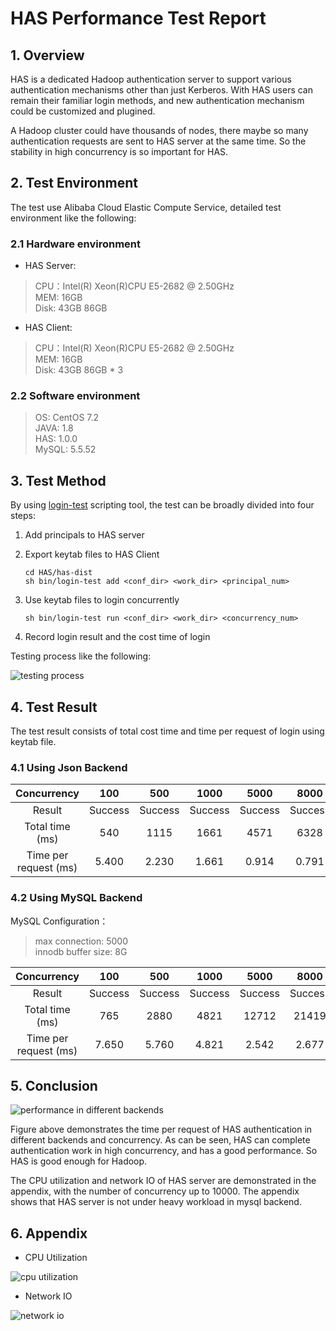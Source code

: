 <!--
  Licensed to the Apache Software Foundation (ASF) under one
  or more contributor license agreements.  See the NOTICE file
  distributed with this work for additional information
  regarding copyright ownership.  The ASF licenses this file
  to you under the Apache License, Version 2.0 (the
  "License"); you may not use this file except in compliance
  with the License.  You may obtain a copy of the License at

  http://www.apache.org/licenses/LICENSE-2.0

  Unless required by applicable law or agreed to in writing,
  software distributed under the License is distributed on an
  "AS IS" BASIS, WITHOUT WARRANTIES OR CONDITIONS OF ANY
  KIND, either express or implied.  See the License for the
  specific language governing permissions and limitations
  under the License.
-->

# HAS Performance Test Report

## 1. Overview

HAS is a dedicated Hadoop authentication server to support various authentication mechanisms other than just Kerberos. With HAS users can remain their familiar login methods, and new authentication mechanism could be customized and plugined.  

A Hadoop cluster could have thousands of nodes, there maybe so many authentication  requests are sent to HAS server at the same time. So the stability in high concurrency is so important for HAS.

## 2. Test Environment

The test use Alibaba Cloud Elastic Compute Service, detailed test environment like the following: 

### 2.1 Hardware environment

* HAS Server:

> CPU：Intel(R) Xeon(R)CPU E5-2682 @ 2.50GHz    
> MEM: 16GB    
> Disk: 43GB 86GB    

* HAS Client:

> CPU：Intel(R) Xeon(R)CPU E5-2682 @ 2.50GHz    
> MEM: 16GB    
> Disk: 43GB 86GB * 3

### 2.2 Software environment

> OS: CentOS 7.2    
> JAVA: 1.8    
> HAS: 1.0.0    
> MySQL: 5.5.52  

## 3. Test Method

By using [login-test](../../kerby-dist/has-dist/bin/login-test.sh) scripting tool, the test can be broadly divided into four steps:

1. Add principals to HAS server
2. Export keytab files to HAS Client  
    
    ```shell
    cd HAS/has-dist         
    sh bin/login-test add <conf_dir> <work_dir> <principal_num>
    ```

3. Use keytab files to login concurrently

    ```shell                        
    sh bin/login-test run <conf_dir> <work_dir> <concurrency_num>
    ```

4. Record login result and the cost time of login

Testing process like the following:

![testing process](https://user-images.githubusercontent.com/9171954/27905170-b7637602-6271-11e7-8fc9-27d494f9b1ee.jpg)

## 4. Test Result

The test result consists of total cost time and time per request of login using keytab file.

### 4.1 Using Json Backend

| Concurrency | 100 | 500 | 1000 | 5000 | 8000 | 10000 |
| :---: | :---: | :---: | :---: | :---: | :---: | :---: |
| Result | Success | Success  | Success  | Success | Success | Success |
| Total time (ms) | 540 | 1115 | 1661  | 4571 | 6328 | 7208 |
| Time per request (ms)| 5.400 | 2.230 | 1.661 | 0.914 | 0.791 | 0.721 |

### 4.2 Using MySQL Backend

MySQL Configuration：
> max connection: 5000              
> innodb buffer size: 8G

| Concurrency | 100 | 500 | 1000 | 5000 | 8000 | 10000 |
| :---: | :---: | :---: | :---: | :---: | :---: | :---: |
| Result | Success | Success  | Success  | Success | Success | Success |
| Total time (ms) | 765 | 2880  | 4821  | 12712 | 21419 | 22968 |
| Time per request (ms)| 7.650 | 5.760  | 4.821  | 2.542 | 2.677 | 2.297 |

## 5. Conclusion

![performance in different backends](https://user-images.githubusercontent.com/9171954/27905152-a9bc2a44-6271-11e7-8ddc-16222ee7d3c4.png)

Figure above demonstrates the time per request of HAS authentication in different backends and concurrency. As can be seen, HAS can complete authentication work in high concurrency, and has a good performance. So HAS is good enough for Hadoop.

The CPU utilization and network IO of HAS server are demonstrated in the appendix, with the number of concurrency up to 10000. The appendix shows that HAS server is not under heavy workload in mysql backend. 

## 6. Appendix

* CPU Utilization

![cpu utilization](https://user-images.githubusercontent.com/9171954/27905176-bf7ea410-6271-11e7-904e-abd1bf532725.jpg)

* Network IO

![network io](https://user-images.githubusercontent.com/9171954/27905186-c717b784-6271-11e7-96d3-2fd317defd96.jpg)
